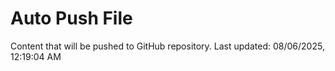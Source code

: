 # Auto Push File

Content that will be pushed to GitHub repository.
Last updated: 08/06/2025, 12:19:04 AM